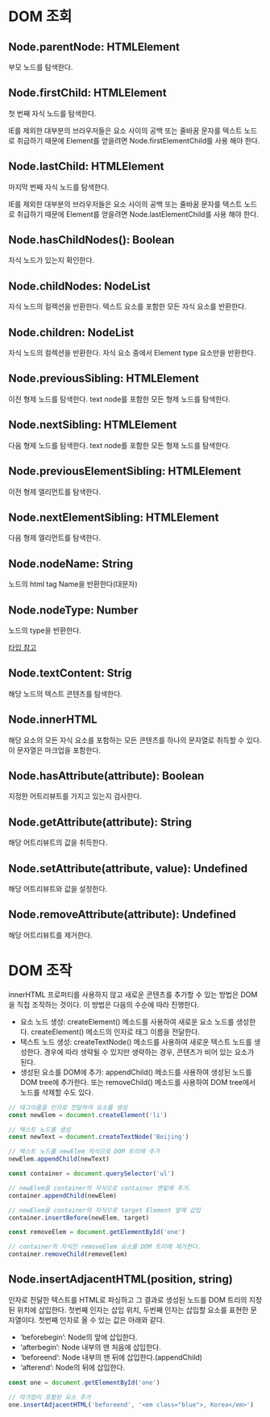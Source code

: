 # DOM 조회

## Node.parentNode: HTMLElement

부모 노드를 탐색한다.

## Node.firstChild: HTMLElement

첫 번째 자식 노드를 탐색한다.

IE를 제외한 대부분의 브라우저들은 요소 사이의 공백 또는 줄바꿈 문자를 텍스트 노드로 취급하기 때문에 Element를 얻을려면 Node.firstElementChild를 사용 해야 한다.

## Node.lastChild: HTMLElement

마지막 번째 자식 노드를 탐색한다.

IE를 제외한 대부분의 브라우저들은 요소 사이의 공백 또는 줄바꿈 문자를 텍스트 노드로 취급하기 때문에 Element를 얻을려면 Node.lastElementChild를 사용 해야 한다.

## Node.hasChildNodes(): Boolean

자식 노드가 있는지 확인한다.

## Node.childNodes: NodeList

자식 노드의 컬렉션을 반환한다. 텍스트 요소를 포함한 모든 자식 요소를 반환한다.

## Node.children: NodeList

자식 노드의 컬렉션을 반환한다. 자식 요소 중에서 Element type 요소만을 반환한다.

## Node.previousSibling: HTMLElement

이전 형제 노드를 탐색한다. text node를 포함한 모든 형제 노드를 탐색한다.

## Node.nextSibling: HTMLElement

다음 형제 노드를 탐색한다. text node를 포함한 모든 형제 노드를 탐색한다.

## Node.previousElementSibling: HTMLElement

이전 형제 엘리먼트를 탐색한다.

## Node.nextElementSibling: HTMLElement

다음 형제 엘리먼트를 탐색한다.

## Node.nodeName: String

노드의 html tag Name을 반환한다(대문자)

## Node.nodeType: Number

노드의 type을 반환한다.

[타입 참고](https://developer.mozilla.org/ko/docs/Web/API/Node/nodeType#Constants)

## Node.textContent: Strig

해당 노드의 텍스트 콘텐츠를 탐색한다.

## Node.innerHTML

해당 요소의 모든 자식 요소를 포함하는 모든 콘텐츠를 하나의 문자열로 취득할 수 있다. 이 문자열은 마크업을 포함한다.

## Node.hasAttribute(attribute): Boolean

지정한 어트리뷰트를 가지고 있는지 검사한다.

## Node.getAttribute(attribute): String

해당 어트리뷰트의 값을 취득한다.

## Node.setAttribute(attribute, value): Undefined

해당 어트리뷰트와 값을 설정한다.

## Node.removeAttribute(attribute): Undefined

해당 어트리뷰트를 제거한다.

# DOM 조작

innerHTML 프로퍼티를 사용하지 않고 새로운 콘텐츠를 추가할 수 있는 방법은 DOM을 직접 조작하는 것이다. 이 방법은 다음의 수순에 따라 진행한다.

- 요소 노드 생성: createElement() 메소드를 사용하여 새로운 요소 노드를 생성한다. createElement() 메소드의 인자로 태그 이름을 전달한다.
- 텍스트 노드 생성: createTextNode() 메소드를 사용하여 새로운 텍스트 노드를 생성한다. 경우에 따라 생략될 수 있지만 생략하는 경우, 콘텐츠가 비어 있는 요소가 된다.
- 생성된 요소를 DOM에 추가: appendChild() 메소드를 사용하여 생성된 노드를 DOM tree에 추가한다. 또는 removeChild() 메소드를 사용하여 DOM tree에서 노드를 삭제할 수도 있다.

```javascript
// 태그이름을 인자로 전달하여 요소를 생성
const newElem = document.createElement('li')

// 텍스트 노드를 생성
const newText = document.createTextNode('Beijing')

// 텍스트 노드를 newElem 자식으로 DOM 트리에 추가
newElem.appendChild(newText)

const container = document.querySelector('ul')

// newElem을 container의 자식으로 container 맨밑에 추가.
container.appendChild(newElem)

// newElem을 container의 자식으로 target Element 앞에 삽입
container.insertBefore(newElem, target)

const removeElem = document.getElementById('one')

// container의 자식인 removeElem 요소를 DOM 트리에 제거한다.
container.removeChild(removeElem)
```

## Node.insertAdjacentHTML(position, string)

인자로 전달한 텍스트를 HTML로 파싱하고 그 결과로 생성된 노드를 DOM 트리의 지정된 위치에 삽입한다. 첫번째 인자는 삽입 위치, 두번째 인자는 삽입할 요소를 표현한 문자열이다. 첫번째 인자로 올 수 있는 값은 아래와 같다.

- ‘beforebegin’: Node의 앞에 삽입한다.
- ‘afterbegin’: Node 내부의 맨 처음에 삽입한다.
- ‘beforeend’: Node 내부의 맨 뒤에 삽입한다.(appendChild)
- ‘afterend’: Node의 뒤에 삽입한다.

```javascript
const one = document.getElementById('one')

// 마크업이 포함된 요소 추가
one.insertAdjacentHTML('beforeend', '<em class="blue">, Korea</em>')
```
